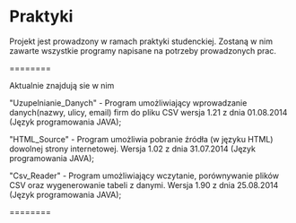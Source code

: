 Praktyki
========

Projekt jest prowadzony w ramach praktyki studenckiej.
Zostaną w nim zawarte wszystkie programy napisane na potrzeby prowadzonych prac.

========

Aktualnie znajdują sie w nim

"Uzupelnianie_Danych" - Program umożliwiający wprowadzanie danych(nazwy, ulicy, email) firm do pliku CSV
wersja 1.21 z dnia 01.08.2014 (Język programowania JAVA);

"HTML_Source" - Program umożliwia pobranie źródła (w języku HTML) dowolnej strony internetowej.
Wersja 1.02 z dnia 31.07.2014 (Język programowania JAVA);

"Csv_Reader" - Program umożliwiający wczytanie, porównywanie plików CSV oraz wygenerowanie tabeli z danymi.
Wersja 1.90 z dnia 25.08.2014 (Język programowania JAVA);

========
